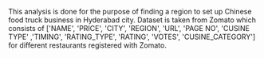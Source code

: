 This analysis is done for the purpose of finding a region to set up Chinese food truck business in Hyderabad city.
Dataset is taken from Zomato which consists of ['NAME', 'PRICE', 'CITY', 'REGION', 'URL', 'PAGE NO', 'CUSINE TYPE'
,'TIMING', 'RATING_TYPE', 'RATING', 'VOTES', 'CUSINE_CATEGORY'] for different restaurants registered with Zomato.